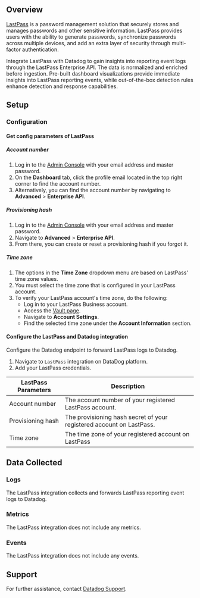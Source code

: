 ## Overview

[LastPass][1] is a password management solution that securely stores and manages passwords and other sensitive
information. LastPass provides users with the ability to generate passwords, synchronize passwords across multiple
devices, and add an extra layer of security through multi-factor authentication.

Integrate LastPass with Datadog to gain insights into reporting event logs through the LastPass Enterprise API. The data is
normalized and enriched before ingestion. Pre-built dashboard visualizations provide immediate insights into LastPass
reporting events, while out-of-the-box detection rules enhance detection and response capabilities.

## Setup

### Configuration

#### Get config parameters of LastPass

##### Account number

1. Log in to the [Admin Console](https://admin.lastpass.com/) with your email address and master password.
2. On the **Dashboard** tab, click the profile email located in the top right corner to find the account number.
3. Alternatively, you can find the account number by navigating to **Advanced** > **Enterprise API**.

##### Provisioning hash

1. Log in to the [Admin Console](https://admin.lastpass.com) with your email address and master password.
2. Navigate to **Advanced** > **Enterprise API**.
3. From there, you can create or reset a provisioning hash if you forgot it.

##### Time zone

1. The options in the **Time Zone** dropdown menu are based on LastPass' time zone values.
2. You must select the time zone that is configured in your LastPass account.
3. To verify your LastPass account's time zone, do the following:
    - Log in to your LastPass Business account.
    - Access the [Vault page](https://lastpass.com/vault/).
    - Navigate to **Account Settings**.
    - Find the selected time zone under the **Account Information** section.

#### Configure the LastPass and Datadog integration

Configure the Datadog endpoint to forward LastPass logs to Datadog.

1. Navigate to `LastPass` integration on DataDog platform.
2. Add your LastPass credentials.

| LastPass Parameters | Description                                                          |
|---------------------|----------------------------------------------------------------------|
| Account number      | The account number of your registered LastPass account.              |
| Provisioning hash   | The provisioning hash secret of your registered account on LastPass. |
| Time zone           | The time zone of your registered account on LastPass                 |

## Data Collected

### Logs

The LastPass integration collects and forwards LastPass reporting event logs to Datadog.

### Metrics

The LastPass integration does not include any metrics.

### Events

The LastPass integration does not include any events.

## Support

For further assistance, contact [Datadog Support][2].

[1]: https://www.lastpass.com/products/business

[2]: https://docs.datadoghq.com/help/
